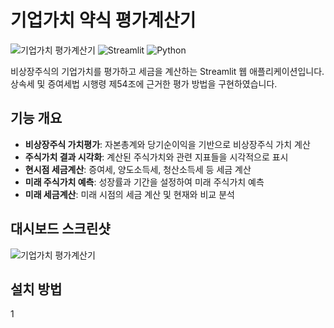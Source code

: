 # 기업가치 약식 평가계산기

![기업가치 평가계산기](https://img.shields.io/badge/기업가치-평가계산기-blue)
![Streamlit](https://img.shields.io/badge/Streamlit-FF4B4B?style=flat&logo=Streamlit&logoColor=white)
![Python](https://img.shields.io/badge/Python-3776AB?style=flat&logo=Python&logoColor=white)

비상장주식의 기업가치를 평가하고 세금을 계산하는 Streamlit 웹 애플리케이션입니다. 상속세 및 증여세법 시행령 제54조에 근거한 평가 방법을 구현하였습니다.

## 기능 개요

- **비상장주식 가치평가**: 자본총계와 당기순이익을 기반으로 비상장주식 가치 계산
- **주식가치 결과 시각화**: 계산된 주식가치와 관련 지표들을 시각적으로 표시
- **현시점 세금계산**: 증여세, 양도소득세, 청산소득세 등 세금 계산
- **미래 주식가치 예측**: 성장률과 기간을 설정하여 미래 주식가치 예측
- **미래 세금계산**: 미래 시점의 세금 계산 및 현재와 비교 분석

## 대시보드 스크린샷

![기업가치 평가계산기](https://example.com/screenshot.jpg)

## 설치 방법

1
